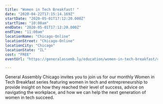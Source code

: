 ```yaml
---
title: "Women in Tech Breakfast! "
date: "2020-04-22T17:15:14.169Z"
startDate: "2020-05-01T17:12:20.000Z"
startTime: "10:00am"
endDate: "2020-05-01T17:12:20.000Z"
endTime: "11:00am"
locationName: "Chicago-Online"
locationStreet: "Chicago-Online"
locationCity: "Chicago"
locationState: "IL"
cost: "FREE"
eventUrl: "https://generalassemb.ly/education/women-in-tech-breakfast/chicago/103994"

---
```


General Assembly Chicago invites you to join us for our monthly Women in Tech Breakfast series featuring women in tech and entrepreneurship to provide insight on how they reached their level of success, advice on navigating the workplace, and how we can help the next generation of women in tech succeed.

